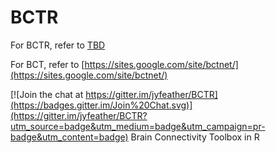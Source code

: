 # BCTR

For BCTR, refer to [TBD](TBD)

For BCT, refer to [https://sites.google.com/site/bctnet/](https://sites.google.com/site/bctnet/)

[![Join the chat at https://gitter.im/jyfeather/BCTR](https://badges.gitter.im/Join%20Chat.svg)](https://gitter.im/jyfeather/BCTR?utm_source=badge&utm_medium=badge&utm_campaign=pr-badge&utm_content=badge)
Brain Connectivity Toolbox in R

